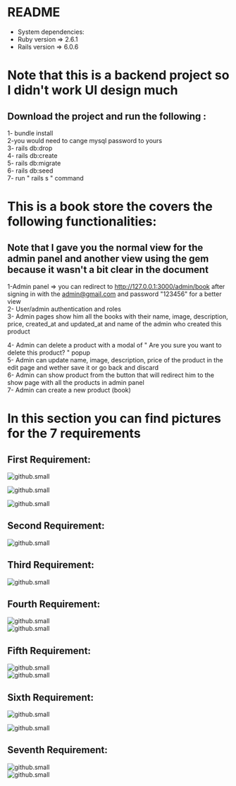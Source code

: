 # README
  
* System dependencies: <br>
* Ruby version => 2.6.1
* Rails version => 6.0.6

# Note that this is a backend project so I didn't work UI design much

## Download the project and run the following : <br>
  
  1- bundle install <br>
  2-you would need to cange mysql password to yours <br>
  3- rails db:drop <br>
  4- rails db:create <br>
  5- rails db:migrate <br>
  6- rails db:seed <br>
  7- run " rails s " command<br>
  

# This is a book store the covers the following functionalities:
## Note that I gave you the normal view for the admin panel and another view using the gem because it wasn't a bit clear in the document

1-Admin panel  => you can redirect to http://127.0.0.1:3000/admin/book  after signing in with the admin@gmail.com and password "123456" for a better view <br>
2- User/admin authentication and roles <br>
3- Admin pages show him all the books with their name, image, description, price, created_at and updated_at and name of the admin who created this product <br>

4- Admin can delete a product with a modal of " Are you sure you want to delete this product? " popup <br>
5- Admin can update name, image, description, price of the product in the edit page and wether save it or go back and discard <br>
6- Admin can show product from the button that will redirect him to the show page with all the products in admin panel <br>
7- Admin can create a new product (book) <br>

# In this section you can find pictures for the 7 requirements

## First Requirement:

![github.small](app/assets/images/1.png) <br  />

![github.small](app/assets/images/2.png) <br  />

![github.small](app/assets/images/3.png) <br  />

## Second Requirement:


![github.small](app/assets/images/4.png) <br  />

## Third Requirement: <br>

![github.small](app/assets/images/4.png) <br  />


## Fourth Requirement: <br>

![github.small](app/assets/images/5.png) <br  />
![github.small](app/assets/images/6.png) <br  />


## Fifth Requirement: <br>
 
 ![github.small](app/assets/images/7.png) <br  />
 ![github.small](app/assets/images/8.png) <br  />

## Sixth Requirement: <br>

![github.small](app/assets/images/9.png) <br  />

![github.small](app/assets/images/10.png) <br  />

## Seventh Requirement: <br>

![github.small](app/assets/images/11.png) <br  />
![github.small](app/assets/images/12.png) <br  />



